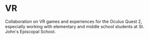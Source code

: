 # VR
Collaboration on VR games and experiences for the Oculus Quest 2, especially working with elementary and middle school students at St. John's Episcopal School.
